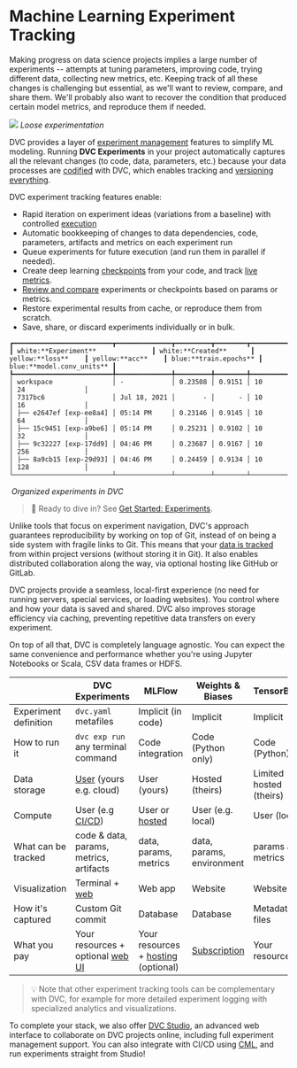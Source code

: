 # Machine Learning Experiment Tracking

Making progress on data science projects implies a large number of
<abbr>experiments</abbr> -- attempts at tuning parameters, improving code,
trying different data, collecting new metrics, etc. Keeping track of all these
changes is challenging but essential, as we'll want to review, compare, and
share them. We'll probably also want to recover the condition that produced
certain model metrics, and reproduce them if needed.

![](/img/natural-experimentation.png) _Loose experimentation_

DVC provides a layer of [experiment management] features to simplify ML
modeling. Running **DVC Experiments** in your project automatically captures all
the relevant changes (to code, data, parameters, etc.) because your data
processes are [codified] with DVC, which enables tracking and [versioning
everything].

DVC experiment tracking features enable:

- Rapid iteration on experiment ideas (variations from a baseline) with
  controlled [execution]
- Automatic bookkeeping of changes to data dependencies, code,
  <abbr>parameters</abbr>, artifacts and <abbr>metrics</abbr> on each experiment
  run
- Queue experiments for future execution (and run them in parallel if needed).
- Create deep learning [checkpoints] from your code, and track
  [live metrics](/doc/dvclive).
- [Review and compare] experiments or checkpoints based on params or metrics.
- Restore experimental results from <abbr>cache</abbr>, or reproduce them from
  scratch.
- Save, share, or discard experiments individually or in bulk.

[experiment management]: /doc/user-guide/experiment-management
[codified]: /doc/user-guide/project-structure/pipelines-files
[versioning everything]: /doc/use-cases/versioning-data-and-model-files
[commands]: /doc/command-reference/exp
[execution]: /doc/user-guide/experiment-management/running-experiments
[checkpoints]: /doc/user-guide/experiment-management/checkpoints
[review and compare]:
  /doc/user-guide/experiment-management/comparing-experiments

```dvctable
┏━━━━━━━━━━━━━━━━━━━━━━━━━┳━━━━━━━━━━━━━━┳━━━━━━━━━┳━━━━━━━━┳━━━━━━━━━━━━━━┳━━━━━━━━━━━━━━━━━━┓
┃ white:**Experiment**              ┃ white:**Created**      ┃ yellow:**loss**    ┃ yellow:**acc**    ┃ blue:**train.epochs** ┃ blue:**model.conv_units** ┃
┡━━━━━━━━━━━━━━━━━━━━━━━━━╇━━━━━━━━━━━━━━╇━━━━━━━━━╇━━━━━━━━╇━━━━━━━━━━━━━━╇━━━━━━━━━━━━━━━━━━┩
│ workspace               │ -            │ 0.23508 │ 0.9151 │ 10           │ 24               │
│ 7317bc6                 │ Jul 18, 2021 │       - │      - │ 10           │ 16               │
│ ├── e2647ef [exp-ee8a4] │ 05:14 PM     │ 0.23146 │ 0.9145 │ 10           │ 64               │
│ ├── 15c9451 [exp-a9be6] │ 05:14 PM     │ 0.25231 │ 0.9102 │ 10           │ 32               │
│ ├── 9c32227 [exp-17dd9] │ 04:46 PM     │ 0.23687 │ 0.9167 │ 10           │ 256              │
│ ├── 8a9cb15 [exp-29d93] │ 04:46 PM     │ 0.24459 │ 0.9134 │ 10           │ 128              │
└─────────────────────────┴──────────────┴─────────┴────────┴──────────────┴──────────────────┘
```

![]() _Organized experiments in DVC_

> 📖 Ready to dive in? See [Get Started: Experiments](/doc/start/experiments).

Unlike tools that focus on experiment navigation, DVC's approach guarantees
reproducibility by working on top of Git, instead of on being a side system with
fragile links to Git. This means that your [data is
tracked][versioning everything] from within project versions (without storing it
in Git). It also enables distributed collaboration along the way, via optional
hosting like GitHub or GitLab.

DVC projects provide a seamless, local-first experience (no need for running
servers, special services, or loading websites). You control where and how your
data is saved and shared. DVC also improves storage efficiency via
<abbr>caching</abbr>, preventing repetitive data transfers on every experiment.

On top of all that, DVC is completely language agnostic. You can expect the same
convenience and performance whether you're using Jupyter Notebooks or Scala, CSV
data frames or HDFS.

|                       | DVC Experiments                         | MLFlow                                         | Weights & Biases          | TensorBoard             |
| --------------------- | --------------------------------------- | ---------------------------------------------- | ------------------------- | ----------------------- |
| Experiment definition | `dvc.yaml` metafiles                    | Implicit (in code)                             | Implicit                  | Implicit                |
| How to run it         | `dvc exp run` any terminal command      | Code integration                               | Code (Python only)        | Code (Python)           |
| Data storage          | [User][storage] (yours e.g. cloud)      | User (yours)                                   | Hosted (theirs)           | Limited hosted (theirs) |
| Compute               | User (e.g [CI/CD][cml])                 | User or [hosted][dbricks]                      | User (e.g. local)         | User (local)            |
| What can be tracked   | code & data, params, metrics, artifacts | data, params, metrics                          | data, params, environment | params and metrics      |
| Visualization         | Terminal + [web][dvc studio]            | Web app                                        | Website                   | Website                 |
| How it's captured     | Custom Git commit                       | Database                                       | Database                  | Metadata files          |
| What you pay          | Your resources + optional [web UI]      | Your resources + [hosting][dbricks] (optional) | [Subscription][wandb]     | Your resources          |

[storage]: /doc/command-reference/remote/add#supported-storage-types
[dbricks]: https://databricks.com/product/pricing
[web ui]: https://studio.iterative.ai/#pricing
[wandb]: https://wandb.ai/site/pricing

> 💡 Note that other experiment tracking tools can be complementary with DVC,
> for example for more detailed experiment logging with specialized analytics
> and visualizations.

To complete your stack, we also offer [DVC Studio], an advanced web interface to
collaborate on DVC projects online, including full experiment management
support. You can also integrate with CI/CD using [CML], and run experiments
straight from Studio!

[dvc studio]: /doc/studio
[cml]: https://cml.dev/
